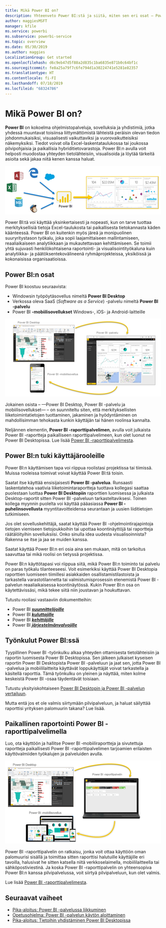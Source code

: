 ```yaml
---
title: Mikä Power BI on?
description: Yhteenveto Power BI:stä ja siitä, miten sen eri osat – Power BI Desktop, Power BI -palvelu, Power BI -mobiilisovellus, raporttipalvelin ja Power BI Embedded – toimivat yhdessä.
author: maggiesMSFT
manager: kfile
ms.service: powerbi
ms.subservice: powerbi-service
ms.topic: overview
ms.date: 05/30/2019
ms.author: maggies
LocalizationGroup: Get started
ms.openlocfilehash: d6c9eb47d5f88a2d835c1ba6835e871b0c64bf1c
ms.sourcegitcommit: fe8a25a79f7c6fe794d1a30224741e5281e82357
ms.translationtype: HT
ms.contentlocale: fi-FI
ms.lasthandoff: 07/18/2019
ms.locfileid: "68324786"
---
```

# <a name="what-is-power-bi"></a>Mikä Power BI on?
**Power BI** on kokoelma ohjelmistopalveluja, sovelluksia ja yhdistimiä, jotka yhdessä muuntavat toisiinsa liittymättömistä lähteistä peräisin olevan tiedon johdonmukaisiksi, visuaalisesti vaikuttaviksi ja vuorovaikutteisiksi näkemyksiksi. Tiedot voivat olla Excel-laskentataulukossa tai joukossa pilvipohjaisia ja paikallisia hybriditietovarastoja. Power BI:n avulla voit helposti muodostaa yhteyden tietolähteisiin, visualisoida ja löytää tärkeitä asioita sekä jakaa niitä kenen kanssa haluat.

![Power BI:n tietolähteitä kuvastava kaavio](media/power-bi-overview/power-bi-input-new.png)

Power BI:tä voi käyttää yksinkertaisesti ja nopeasti, kun on tarve tuottaa merkityksellisiä tietoja Excel-taulukosta tai paikallisesta tietokannasta käden käänteessä. Power BI on kuitenkin myös järeä ja monipuolinen suuryritystason työkalu, joka sopii laajamittaiseen mallintamiseen, reaaliaikaiseen analytiikkaan ja mukautettavaan kehittämiseen. Se toimii yhtä sujuvasti henkilökohtaisena raportointi- ja visualisointityökaluna kuin analytiikka- ja päätöksentekovälineenä ryhmäprojekteissa, yksiköissä ja kokonaisissa organisaatioissa.

## <a name="the-parts-of-power-bi"></a>Power BI:n osat
Power BI koostuu seuraavista: 
- Windowsin työpöytäsovellus nimeltä **Power BI Desktop**
- Verkossa oleva SaaS (*Software as a Service*) -palvelu nimeltä **Power BI -palvelu** 
- Power BI **-mobiilisovellukset** Windows-, iOS- ja Android-laitteille

![Power BI Desktop, palvelu, mobiilisovellus](media/power-bi-overview/power-bi-blocks.png)

Jokainen osista – &mdash;Power BI Desktop, Power BI -palvelu ja mobiilisovellukset&mdash; – on suunniteltu siten, että merkityksellisten liiketoimintatietojen tuottaminen, jakaminen ja hyödyntäminen on mahdollisimman tehokasta kunkin käyttäjän tai hänen roolinsa kannalta.

Neljännen elementin, **Power BI -raporttipalvelimen**, avulla voit julkaista Power BI -raportteja paikalliseen raporttipalvelimeen, kun olet luonut ne Power BI Desktopissa. Lue lisää [Power BI -raporttipalvelimesta](#on-premises-reporting-with-power-bi-report-server).

## <a name="how-power-bi-matches-your-role"></a>Power BI:n tuki käyttäjärooleille
Power BI:n käyttämisen tapa voi riippua roolistasi projektissa tai tiimissä. Muissa rooleissa toimivat voivat käyttää Power BI:tä toisin.

Saatat itse käyttää ensisijaisesti **Power BI -palvelua**. Runsaasti laskentatehoa vaativia liiketoimintaraportteja tuottava kollegasi saattaa puolestaan luottaa **Power BI Desktopiin** raporttien luomisessa ja julkaista Desktop-raportit sitten Power BI -palveluun tarkasteltaviksesi. Toinen kollega myynnin puolelta voi käyttää pääasiassa **Power BI -puhelinsovellusta** myyntitavoitteidensa seurantaan ja uusien liiditietojen tutkimiseen.

Jos olet sovelluskehittäjä, saatat käyttää Power BI -ohjelmointirajapintoja tietojen viemiseen tietojoukkoihin tai upottaa koontinäyttöjä tai raportteja räätälöityihin sovelluksiisi. Onko sinulla idea uudesta visualisoinnista? Rakenna se itse ja jaa se muiden kanssa.  

Saatat käyttää Power BI:n eri osia aina sen mukaan, mitä on tarkoitus saavuttaa tai mikä roolisi on tietyssä projektissa.

Power BI:n käyttötapasi voi riippua siitä, mikä Power BI:n toiminto tai palvelu on paras työkalu tilanteeseesi. Voit esimerkiksi käyttää Power BI Desktopia raporttien luomiseen tiimillesi asiakkaiden osallistamistilastoista ja tarkastella varastotilannetta tai valmistumisprosessin etenemistä Power BI -palvelun reaaliaikaisessa koontinäytössä. Kukin Power BI:n osa on käytettävissäsi, mikä tekee siitä niin joustavan ja houkuttavan.

Tutustu rooliasi vastaaviin dokumentteihin:
- Power BI [***suunnittelijoille***](desktop-what-is-desktop.md)
- Power BI [***kuluttajille***](consumer/end-user-consumer.md)
- Power BI [***kehittäjille***](developer/what-can-you-do.md)
- Power BI [***järjestelmänvalvojille***](service-admin-administering-power-bi-in-your-organization.md)

## <a name="the-flow-of-work-in-power-bi"></a>Työnkulut Power BI:ssä
Tyypillinen Power BI -työnkulku alkaa yhteyden ottamisesta tietolähteisiin ja raportin luomisesta Power BI Desktopissa. Sen jälkeen julkaiset kyseisen raportin Power BI Desktopista Power BI -palveluun ja jaat sen, jotta Power BI -palvelua ja mobiililaitteita käyttävät loppukäyttäjät voivat tarkastella ja käsitellä raporttia.
Tämä työnkulku on yleinen ja näyttää, miten kolme keskeistä Power BI -osaa täydentävät toisiaan.

Tutustu yksityiskohtaiseen [Power BI Desktopin ja Power BI -palvelun vertailuun](service-service-vs-desktop.md).

Mutta entä jos et ole valmis siirtymään pilvipalveluun, ja haluat säilyttää raporttisi yrityksen palomuurin takana?  Lue lisää.

## <a name="on-premises-reporting-with-power-bi-report-server"></a>Paikallinen raportointi Power BI -raporttipalvelimella
Luo, ota käyttöön ja hallitse Power BI ‑mobiiliraportteja ja sivutettuja raportteja paikallisesti Power BI -raporttipalvelimen tarjoamien erilaisten käyttövalmiiden työkalujen ja palveluiden avulla.

![Paikallisen palvelun kaavio](media/power-bi-overview/power-bi-report-server2.png)

Power BI -raporttipalvelin on ratkaisu, jonka voit ottaa käyttöön oman palomuurisi sisällä ja toimittaa sitten raporttisi halutuille käyttäjille eri tavoilla, halusivat he sitten katsella niitä verkkoselaimella, mobiililaitteella tai sähköpostiviestinä. Ja koska Power BI -raporttipalvelin on yhteensopiva Power BI:n kanssa pilvipalvelussa, voit siirtyä pilvipalveluun, kun olet valmis. 

Lue lisää [Power BI -raporttipalvelimesta](report-server/get-started.md).

## <a name="next-steps"></a>Seuraavat vaiheet
- [Pika-aloitus: Power BI -palvelussa liikkuminen](service-the-new-power-bi-experience.md)   
- [Opetusohjelma: Power BI -palvelun käytön aloittaminen](service-get-started.md)
- [Pika-aloitus: Tietoihin yhdistäminen Power BI Desktopissa](desktop-quickstart-connect-to-data.md)
